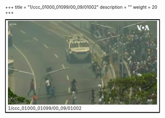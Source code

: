 +++
title = "1/ccc_01000_01099/00_09/01002"
description = ""
weight = 20
+++

<table style="border:2px solid black;max-width:800px;max-height:800px;" 
><tr><td>
<img class="center-fit-jpg"
src="/jpg_/aaa_20190430_NxaOmWaI8sI_01001.jpg">
1/ccc_01000_01099/00_09/01002
</img></td></tr></table>
